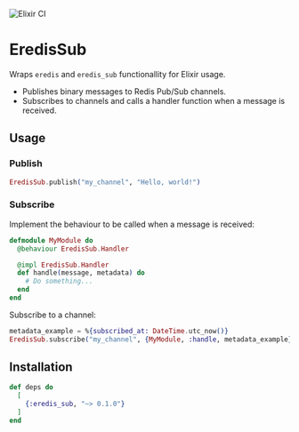 ![Elixir CI](https://github.com/loopsocial/eredis_sub/actions/workflows/elixir.yml/badge.svg)

# EredisSub

Wraps `eredis` and `eredis_sub` functionallity for Elixir usage.

- Publishes binary messages to Redis Pub/Sub channels.
- Subscribes to channels and calls a handler function when a message is received.

## Usage

### Publish

```elixir
EredisSub.publish("my_channel", "Hello, world!")
```

### Subscribe

Implement the behaviour to be called when a message is received:

```elixir
defmodule MyModule do
  @behaviour EredisSub.Handler

  @impl EredisSub.Handler
  def handle(message, metadata) do
    # Do something...
  end
end
```

Subscribe to a channel:

```elixir
metadata_example = %{subscribed_at: DateTime.utc_now()}
EredisSub.subscribe("my_channel", {MyModule, :handle, metadata_example})
```

## Installation

```elixir
def deps do
  [
    {:eredis_sub, "~> 0.1.0"}
  ]
end
```
